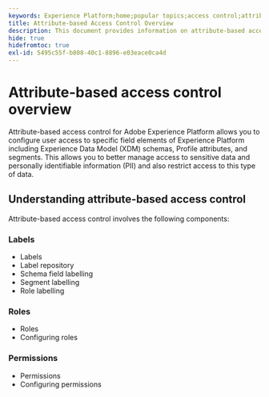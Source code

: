 ```yaml
---
keywords: Experience Platform;home;popular topics;access control;attribute-based access control;ABAC
title: Attribute-based Access Control Overview
description: This document provides information on attribute-based access control in Adobe Experience Platform
hide: true
hidefromtoc: true
exl-id: 5495c55f-b808-40c1-8896-e03eace0ca4d
---
```

# Attribute-based access control overview

Attribute-based access control for Adobe Experience Platform allows you to configure user access to specific field elements of Experience Platform including Experience Data Model (XDM) schemas, Profile attributes, and segments. This allows you to better manage access to sensitive data and personally identifiable information (PII) and also restrict access to this type of data.

## Understanding attribute-based access control

Attribute-based access control involves the following components:

### Labels

* Labels
* Label repository
* Schema field labelling
* Segment labelling
* Role labelling

### Roles

* Roles
* Configuring roles

### Permissions

* Permissions
* Configuring permissions

